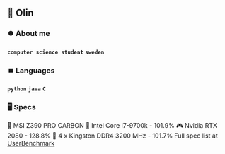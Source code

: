 ## 🔆 Olin

### ⏺️ About me

**`computer science student`** **`sweden`** 

### ⏹️ Languages

**`python`** **`java`** **`C`** 

### 🖥️ Specs

📔 MSI Z390 PRO CARBON
👾 Intel Core i7-9700k - 101.9%
🎮 Nvidia RTX 2080 - 128.8%
🎲 4 x Kingston DDR4 3200 MHz - 101.7%
Full spec list at
        [UserBenchmark](https://www.userbenchmark.com/UserRun/69801292)
    

<!--
**olinwiol/olinwiol** is a ✨ _special_ ✨ repository because its `README.md` (this file) appears on your GitHub profile.

Here are some ideas to get you started:

- 🔭 I’m currently working on ...
- 🌱 I’m currently learning ...
- 👯 I’m looking to collaborate on ...
- 🤔 I’m looking for help with ...
- 💬 Ask me about ...
- 📫 How to reach me: ...
- 😄 Pronouns: ...
- ⚡ Fun fact: ...
-->
